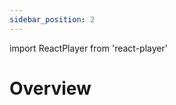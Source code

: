 ```yaml
---
sidebar_position: 2
---
```


import ReactPlayer from 'react-player'

# Overview

<ReactPlayer playing controls url='https://fedml.ai/video/platform_v2.mp4' width="100%" height="528px"/>

